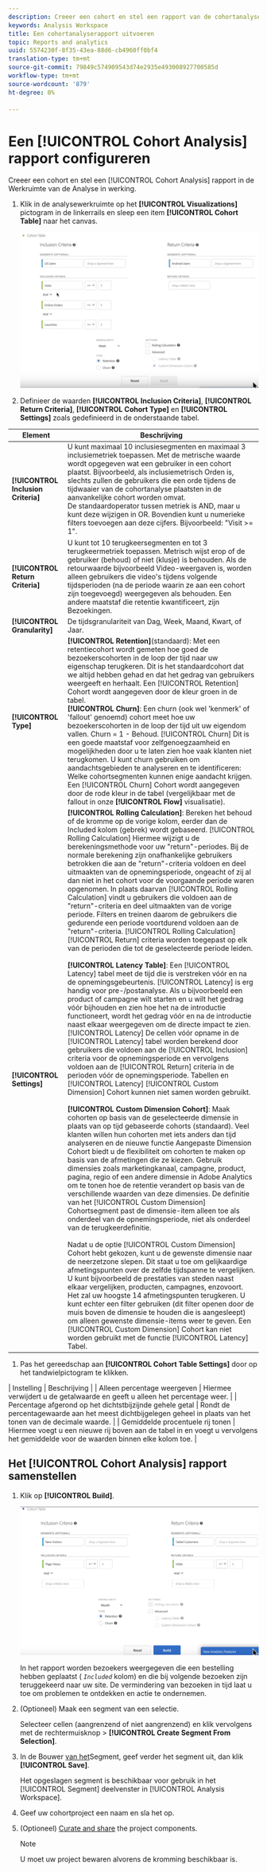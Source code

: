 ```yaml
---
description: Creeer een cohort en stel een rapport van de cohortanalyse in de Werkruimte van de Analyse in werking.
keywords: Analysis Workspace
title: Een cohortanalyserapport uitvoeren
topic: Reports and analytics
uuid: 5574230f-8f35-43ea-88d6-cb4960ff0bf4
translation-type: tm+mt
source-git-commit: 79849c574909543d74e2935e493008927700585d
workflow-type: tm+mt
source-wordcount: '879'
ht-degree: 0%

---
```



# Een [!UICONTROL Cohort Analysis] rapport configureren

Creeer een cohort en stel een [!UICONTROL Cohort Analysis] rapport in de Werkruimte van de Analyse in werking.

1. Klik in de analysewerkruimte op het **[!UICONTROL Visualizations]** pictogram in de linkerrails en sleep een item **[!UICONTROL Cohort Table]** naar het canvas.

   ![](assets/cohort-table.png)

1. Definieer de waarden **[!UICONTROL Inclusion Criteria]**, **[!UICONTROL Return Criteria]**, **[!UICONTROL Cohort Type]** en **[!UICONTROL Settings]** zoals gedefinieerd in de onderstaande tabel.

| Element | Beschrijving |
|--- |--- |
| **[!UICONTROL Inclusion Criteria]** | U kunt maximaal 10 inclusiesegmenten en maximaal 3 inclusiemetriek toepassen. Met de metrische waarde wordt opgegeven wat een gebruiker in een cohort plaatst. Bijvoorbeeld, als inclusiemetrisch Orden is, slechts zullen de gebruikers die een orde tijdens de tijdwaaier van de cohortanalyse plaatsten in de aanvankelijke cohort worden omvat.<br>De standaardoperator tussen metriek is AND, maar u kunt deze wijzigen in OR. Bovendien kunt u numerieke filters toevoegen aan deze cijfers. Bijvoorbeeld: &quot;Visit >= 1&quot;.</br> |
| **[!UICONTROL Return Criteria]** | U kunt tot 10 terugkeersegmenten en tot 3 terugkeermetriek toepassen. Metrisch wijst erop of de gebruiker (behoud) of niet (klusje) is behouden. Als de retourwaarde bijvoorbeeld Video-weergaven is, worden alleen gebruikers die video&#39;s tijdens volgende tijdsperioden (na de periode waarin ze aan een cohort zijn toegevoegd) weergegeven als behouden. Een andere maatstaf die retentie kwantificeert, zijn Bezoekingen. |
| **[!UICONTROL Granularity]** | De tijdsgranulariteit van Dag, Week, Maand, Kwart, of Jaar. |
| **[!UICONTROL Type]** | **[!UICONTROL Retention]**(standaard): Met een retentiecohort wordt gemeten hoe goed de bezoekerscohorten in de loop der tijd naar uw eigenschap terugkeren. Dit is het standaardcohort dat we altijd hebben gehad en dat het gedrag van gebruikers weergeeft en herhaalt. Een [!UICONTROL Retention] Cohort wordt aangegeven door de kleur groen in de tabel.<br>**[!UICONTROL Churn]**: Een churn (ook wel &#39;kenmerk&#39; of &#39;fallout&#39; genoemd) cohort meet hoe uw bezoekerscohorten in de loop der tijd uit uw eigendom vallen. Churn = 1 - Behoud. [!UICONTROL Churn] Dit is een goede maatstaf voor zelfgenoegzaamheid en mogelijkheden door u te laten zien hoe vaak klanten niet terugkomen. U kunt churn gebruiken om aandachtsgebieden te analyseren en te identificeren: Welke cohortsegmenten kunnen enige aandacht krijgen. Een [!UICONTROL Churn] Cohort wordt aangegeven door de rode kleur in de tabel (vergelijkbaar met de fallout in onze **[!UICONTROL Flow]** visualisatie).</br> |
| **[!UICONTROL Settings]** | **[!UICONTROL Rolling Calculation]**: Bereken het behoud of de kromme op de vorige kolom, eerder dan de Included kolom (gebrek) wordt gebaseerd. [!UICONTROL Rolling Calculation] Hiermee wijzigt u de berekeningsmethode voor uw &quot;return&quot;-periodes. Bij de normale berekening zijn onafhankelijke gebruikers betrokken die aan de &quot;return&quot;-criteria voldoen en deel uitmaakten van de opnemingsperiode, ongeacht of zij al dan niet in het cohort voor de voorgaande periode waren opgenomen. In plaats daarvan [!UICONTROL Rolling Calculation] vindt u gebruikers die voldoen aan de &quot;return&quot;-criteria en deel uitmaakten van de vorige periode. Filters en treinen daarom de gebruikers die gedurende een periode voortdurend voldoen aan de &quot;return&quot;-criteria. [!UICONTROL Rolling Calculation] [!UICONTROL Return] criteria worden toegepast op elk van de perioden die tot de geselecteerde periode leiden. </br><br>**[!UICONTROL Latency Table]**: Een [!UICONTROL Latency] tabel meet de tijd die is verstreken vóór en na de opnemingsgebeurtenis. [!UICONTROL Latency] is erg handig voor pre-/postanalyse. Als u bijvoorbeeld een product of campagne wilt starten en u wilt het gedrag vóór bijhouden en zien hoe het na de introductie functioneert, wordt het gedrag vóór en na de introductie naast elkaar weergegeven om de directe impact te zien. [!UICONTROL Latency] De cellen vóór opname in de [!UICONTROL Latency] tabel worden berekend door gebruikers die voldoen aan de [!UICONTROL Inclusion] criteria voor de opnemingsperiode en vervolgens voldoen aan de [!UICONTROL Return] criteria in de perioden vóór de opnemingsperiode. Tabellen en [!UICONTROL Latency] [!UICONTROL Custom Dimension] Cohort kunnen niet samen worden gebruikt.</br><br>**[!UICONTROL Custom Dimension Cohort]**: Maak cohorten op basis van de geselecteerde dimensie in plaats van op tijd gebaseerde cohorts (standaard). Veel klanten willen hun cohorten met iets anders dan tijd analyseren en de nieuwe functie Aangepaste Dimension Cohort biedt u de flexibiliteit om cohorten te maken op basis van de afmetingen die ze kiezen. Gebruik dimensies zoals marketingkanaal, campagne, product, pagina, regio of een andere dimensie in Adobe Analytics om te tonen hoe de retentie verandert op basis van de verschillende waarden van deze dimensies. De definitie van het [!UICONTROL Custom Dimension] Cohortsegment past de dimensie-item alleen toe als onderdeel van de opnemingsperiode, niet als onderdeel van de terugkeerdefinitie.</br><br>Nadat u de optie [!UICONTROL Custom Dimension] Cohort hebt gekozen, kunt u de gewenste dimensie naar de neerzetzone slepen. Dit staat u toe om gelijkaardige afmetingspunten over de zelfde tijdspanne te vergelijken. U kunt bijvoorbeeld de prestaties van steden naast elkaar vergelijken, producten, campagnes, enzovoort. Het zal uw hoogste 14 afmetingspunten terugkeren. U kunt echter een filter gebruiken (dit filter openen door de muis boven de dimensie te houden die is aangesleept) om alleen gewenste dimensie-items weer te geven. Een [!UICONTROL Custom Dimension] Cohort kan niet worden gebruikt met de functie [!UICONTROL Latency] Tabel.</br> |

1. Pas het gereedschap aan **[!UICONTROL Cohort Table Settings]** door op het tandwielpictogram te klikken.

| Instelling | Beschrijving |
| Alleen percentage weergeven | Hiermee verwijdert u de getalwaarde en geeft u alleen het percentage weer. |
| Percentage afgerond op het dichtstbijzijnde gehele getal | Rondt de percentagewaarde aan het meest dichtbijgelegen geheel in plaats van het tonen van de decimale waarde. |
| Gemiddelde procentuele rij tonen | Hiermee voegt u een nieuwe rij boven aan de tabel in en voegt u vervolgens het gemiddelde voor de waarden binnen elke kolom toe. |

## Het [!UICONTROL Cohort Analysis] rapport samenstellen

1. Klik op **[!UICONTROL Build]**.

   ![Stap resultaat](assets/cohort-report.png)

   In het rapport worden bezoekers weergegeven die een bestelling hebben geplaatst ( *`Included`* kolom) en die bij volgende bezoeken zijn teruggekeerd naar uw site. De vermindering van bezoeken in tijd laat u toe om problemen te ontdekken en actie te ondernemen.
1. (Optioneel) Maak een segment van een selectie.

   Selecteer cellen (aangrenzend of niet aangrenzend) en klik vervolgens met de rechtermuisknop > **[!UICONTROL Create Segment From Selection]**.

1. In de Bouwer [van het](/help/components/c-segmentation/c-segmentation-workflow/seg-build.md)Segment, geef verder het segment uit, dan klik **[!UICONTROL Save]**.

   Het opgeslagen segment is beschikbaar voor gebruik in het [!UICONTROL Segment] deelvenster in [!UICONTROL Analysis Workspace].
1. Geef uw cohortproject een naam en sla het op.
1. (Optioneel) [Curate and share](/help/analyze/analysis-workspace/curate-share/curate.md) the project components.

   >[!NOTE]
   >
   >U moet uw project bewaren alvorens de kromming beschikbaar is.

